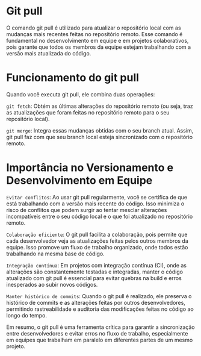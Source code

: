# Git pull
O comando git pull é utilizado para atualizar o repositório local com as mudanças mais recentes feitas no repositório remoto. Esse comando é fundamental no desenvolvimento em equipe e em projetos colaborativos, pois garante que todos os membros da equipe estejam trabalhando com a versão mais atualizada do código.

# Funcionamento do git pull
Quando você executa git pull, ele combina duas operações:

`git fetch`: Obtém as últimas alterações do repositório remoto (ou seja, traz as atualizações que foram feitas no repositório remoto para o seu repositório local).

`git merge`: Integra essas mudanças obtidas com o seu branch atual.
Assim, git pull faz com que seu branch local esteja sincronizado com o repositório remoto.

# Importância no Versionamento e Desenvolvimento em Equipe
`Evitar conflitos`: Ao usar git pull regularmente, você se certifica de que está trabalhando com a versão mais recente do código. Isso minimiza o risco de conflitos que podem surgir ao tentar mesclar alterações incompatíveis entre o seu código local e o que foi atualizado no repositório remoto.

`Colaboração eficiente`: O git pull facilita a colaboração, pois permite que cada desenvolvedor veja as atualizações feitas pelos outros membros da equipe. Isso promove um fluxo de trabalho organizado, onde todos estão trabalhando na mesma base de código.

`Integração contínua`: Em projetos com integração contínua (CI), onde as alterações são constantemente testadas e integradas, manter o código atualizado com git pull é essencial para evitar quebras na build e erros inesperados ao subir novos códigos.

`Manter histórico de commits`: Quando o git pull é realizado, ele preserva o histórico de commits e as alterações feitas por outros desenvolvedores, permitindo rastreabilidade e auditoria das modificações feitas no código ao longo do tempo.

Em resumo, o git pull é uma ferramenta crítica para garantir a sincronização entre desenvolvedores e evitar erros no fluxo de trabalho, especialmente em equipes que trabalham em paralelo em diferentes partes de um mesmo projeto.